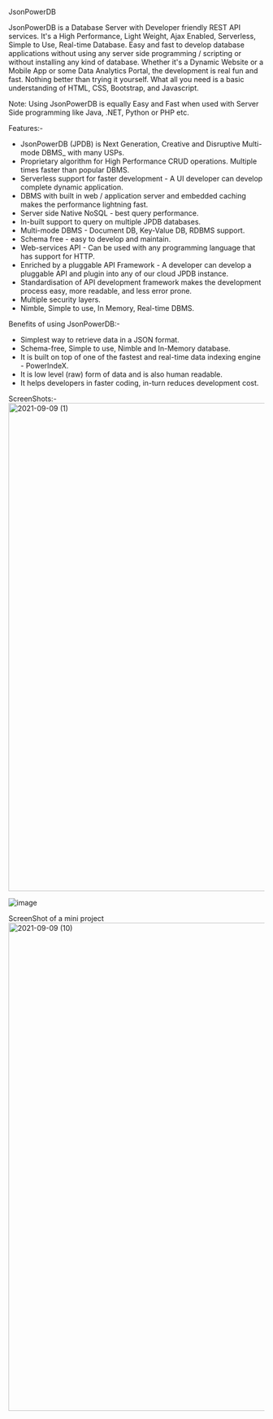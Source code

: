 JsonPowerDB

JsonPowerDB is a Database Server with Developer friendly REST API services. It's a High Performance, Light Weight, Ajax Enabled, Serverless, Simple to Use, Real-time Database.
Easy and fast to develop database applications without using any server side programming / scripting or without installing any kind of database.
Whether it's a Dynamic Website or a Mobile App or some Data Analytics Portal, the development is real fun and fast. Nothing better than trying it yourself. What all you need is a basic understanding of HTML, CSS, Bootstrap, and Javascript.

Note: Using JsonPowerDB is equally Easy and Fast when used with Server Side programming like Java, .NET, Python or PHP etc.

Features:-
- JsonPowerDB (JPDB) is Next Generation, Creative and Disruptive Multi-mode DBMS_ with many USPs.
- Proprietary algorithm for High Performance CRUD operations. Multiple times faster than popular DBMS.
- Serverless support for faster development - A UI developer can develop complete dynamic application.
- DBMS with built in web / application server and embedded caching makes the performance lightning fast.
- Server side Native NoSQL - best query performance.
- In-built support to query on multiple JPDB databases.
- Multi-mode DBMS - Document DB, Key-Value DB, RDBMS support.
- Schema free - easy to develop and maintain.
- Web-services API - Can be used with any programming language that has support for HTTP.
- Enriched by a pluggable API Framework - A developer can develop a pluggable API and plugin into any of our cloud JPDB instance.
- Standardisation of API development framework makes the development process easy, more readable, and less error prone.
- Multiple security layers.
- Nimble, Simple to use, In Memory, Real-time DBMS.

Benefits of using JsonPowerDB:- 
- Simplest way to retrieve data in a JSON format.
- Schema-free, Simple to use, Nimble and In-Memory database.
- It is built on top of one of the fastest and real-time data indexing engine - PowerIndeX.
- It is low level (raw) form of data and is also human readable.
- It helps developers in faster coding, in-turn reduces development cost.

ScreenShots:-
<img width="960" alt="2021-09-09 (1)" src="https://user-images.githubusercontent.com/72653390/132708678-8214aa62-8c13-4299-9803-7588b2ddd2c4.png">

![image](https://user-images.githubusercontent.com/72653390/132709802-e0564ac5-2bc8-4adb-b0d9-b852d9e7cd5a.png)

ScreenShot of a mini project
<img width="960" alt="2021-09-09 (10)" src="https://user-images.githubusercontent.com/72653390/132709594-6602f226-92a7-4f6c-ab50-6b3450dccb74.png">
